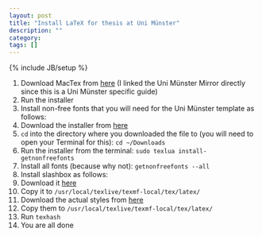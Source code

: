 ```yaml
---
layout: post
title: "Install LaTeX for thesis at Uni Münster"
description: ""
category:
tags: []
---
```

{% include JB/setup %}
1. Download MacTex from [here](http://ftp.join.uni-muenster.de/pub/software/CTAN/systems/mac/mactex/MacTeX.pkg) (I linked the Uni Münster Mirror directly since this is a Uni Münster specific guide)
2. Run the installer
3. Install non-free fonts that you will need for the Uni Münster template as follows:
  1. Download the installer from [here](http://www.tug.org/fonts/getnonfreefonts/install-getnonfreefonts)
  2. `cd` into the directory where you downloaded the file to (you will need to open your Terminal for this): `cd ~/Downloads`
  3. Run the installer from the terminal: `sudo texlua install-getnonfreefonts`
  4. Install all fonts (because why not): `getnonfreefonts --all`
4. Install slashbox as follows:
  1. Download it [here](http://mirror.ctan.org/macros/latex/contrib/slashbox.zip)
  2. Copy it to `/usr/local/texlive/texmf-local/tex/latex/`
5. Download the actual styles from [here](http://sourceforge.net/projects/wiwwutexstyles/)
6. Copy them to `/usr/local/texlive/texmf-local/tex/latex/`
7. Run `texhash`
8. You are all done